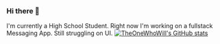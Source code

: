 ### Hi there 👋
I'm currently a High School Student. Right now I'm working on a fullstack Messaging App. Still struggling on UI.
[![TheOneWhoWill's GitHub stats](https://github-readme-stats.vercel.app/api?username=TheOneWhoWill&theme=gradient&show_icons=true)](https://github.com/TheOneWhoWill/TheOneWhoWill)
